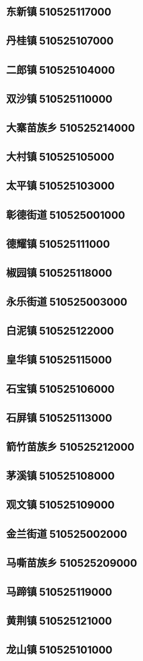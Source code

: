 # 东新镇 510525117000
# 丹桂镇 510525107000
# 二郎镇 510525104000
# 双沙镇 510525110000
# 大寨苗族乡 510525214000
# 大村镇 510525105000
# 太平镇 510525103000
# 彰德街道 510525001000
# 德耀镇 510525111000
# 椒园镇 510525118000
# 永乐街道 510525003000
# 白泥镇 510525122000
# 皇华镇 510525115000
# 石宝镇 510525106000
# 石屏镇 510525113000
# 箭竹苗族乡 510525212000
# 茅溪镇 510525108000
# 观文镇 510525109000
# 金兰街道 510525002000
# 马嘶苗族乡 510525209000
# 马蹄镇 510525119000
# 黄荆镇 510525121000
# 龙山镇 510525101000
